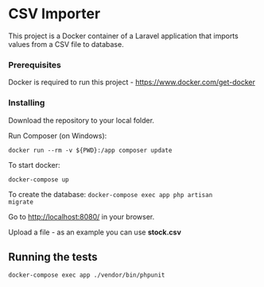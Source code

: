 # CSV Importer

This project is a Docker container of a Laravel application that imports values from a CSV file to database.


### Prerequisites

Docker is required to run this project - https://www.docker.com/get-docker

### Installing

Download the repository to your local folder.


Run Composer (on Windows):

<code>docker run --rm -v ${PWD}:/app composer update</code>


To start docker:

<code>docker-compose up</code>

To create the database:
<code>docker-compose exec app php artisan migrate</code>


Go to <a href="http://localhost:8080/">http://localhost:8080/</a> in your browser.

Upload a file - as an example you can use <b>stock.csv</b>


## Running the tests

<code>docker-compose exec app ./vendor/bin/phpunit</code>


